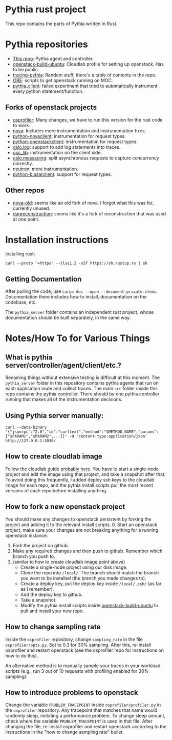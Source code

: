 # Pythia rust project

This repo contains the parts of Pythia written in Rust.

# Pythia repositories
* [This repo](https://github.com/docc-lab/reconstruction): Pythia agent and
  controller.
* [openstack-build-ubuntu](https://github.com/docc-lab/openstack-build-ubuntu):
  Cloudlab profile for setting up openstack. Has to be public.
* [tracing-pythia](https://github.com/docc-lab/tracing-pythia): Random stuff,
  there's a table of contents in the repo.
* [ORE](https://github.com/docc-lab/ORE): scripts to get openstack running on
  MOC.
* [pythia_client](https://github.com/docc-lab/pythia_client): failed experiment
  that tried to automatically instrument every python statement/function.
## Forks of openstack projects
* [osprofiler](https://github.com/docc-lab/osprofiler): Many changes, we have to
  run this version for the rust code to work.
* [nova](https://github.com/docc-lab/nova): Includes more instrumentation and
  instrumentation fixes.
* [python-novaclient](https://github.com/docc-lab/python-novaclient):
  instrumentation for request types.
* [python-openstackclient](https://github.com/docc-lab/python-openstackclient):
  instrumentation for request types.
* [oslo.log](https://github.com/docc-lab/oslo.log): support to add log
  statements into traces.
* [osc_lib](https://github.com/docc-lab/osc_lib): instrumentation on the client
  side.
* [oslo.messaging](https://github.com/docc-lab/oslo.messaging): split
  asynchronous requests to capture concurrency correctly.
* [neutron](https://github.com/docc-lab/neutron): more instrumentation.
* [python-blazarclient](https://github.com/docc-lab/python-blazarclient):
  support for request types.
## Other repos
* [nova-old](https://github.com/docc-lab/nova-old): seems like an old fork of
  nova. I forgot what this was for, currently unused.
* [dagreconstruction](https://github.com/docc-lab/dagreconstruction): seems like
  it's a fork of reconstruction that was used at one point.

# Installation instructions

Installing rust:
```
curl --proto '=https' --tlsv1.2 -sSf https://sh.rustup.rs | sh
```

## Getting Documentation
After pulling the code, use `cargo doc --open --document-private-items`.
Documentation there includes how to install, documentation on the codebase,
etc.

The `pythia_server` folder contains an independent rust project, whose documentation
should be built separately, in the same way.

# Notes/How To for Various Things

## What is pythia server/controller/agent/client/etc.?
Renaming things without extensive testing is difficult at this moment. The
`pythia_server` folder in this repository contains pythia agents that run on
each application node and collect traces. The main `src` folder inside this repo
contains the pythia controller. There should be one pythia controller running
that makes all of the instrumentation decisions.

## Using Pythia server manually:
```
curl --data-binary '{"jsonrpc":"2.0","id":"curltext","method":"$METHOD_NAME","params":["$PARAM1","$PARAM2",...]}' -H 'content-type:application/json' http://127.0.0.1:3030/
```

## How to create cloudlab image
Follow the cloudlab guide [probably
here](https://docs.cloudlab.us/cloudlab-manual.html#%28part._disk-images%29).
You have to start a single-node project and edit the image using that project,
and take a snapshot after that. To avoid doing this frequently, I added deploy
ssh keys to the cloudlab image for each repo, and the pythia install scripts
pull the most recent versions of each repo before installing anything.

## How to fork a new openstack project
You should make any changes to openstack persistent by forking the project and
adding it to the relevant install scripts.
0. Start an openstack project, make sure your changes are not breaking anything
   for a running openstack instance.
1. Fork the project on github.
2. Make any required changes and then push to github. Remember which branch you
   push to.
3. (similar to how to create cloudlab image point above)
    * Create a single-node project using our disk image.
    * Clone the repo into `/local/`. The branch should match the branch you want
      to be installed (the branch you made changes to).
    * Create a deploy key, put the deploy key inside `/local/.ssh/` (as far as I remember).
    * Add the deploy key to github.
    * Take a snapshot.
    * Modify the pythia install scripts inside
      [openstack-build-ubuntu](https://github.com/docc-lab/openstack-build-ubuntu)
      to pull and install your new repo.

## How to change sampling rate
Inside the `osprofiler` repository, change `sampling_rate` in the file
`osprofiler/opts.py`. Set to 0.3 for 30% sampling. After this, re-install
osprofiler and restart openstack (see the osprofiler repo for instructions on
how to do this).

An alternative method is to manually sample your traces in your workload scripts
(e.g., run 3 out of 10 requests with profiling enabled for 30% sampling).

## How to introduce problems to openstack
Change the variable `PROBLEM_TRACEPOINT` inside `osprofiler/profiler.py` in the
`osprofiler` repository. Any tracepoint that matches that name would randomly
sleep, imitating a performance problem. To change sleep amount, check where the
variable `PROBLEM_TRACEPOINT` is used in that file. After changing the file,
re-install osprofiler and restart openstack according to the instructions in the
"how to change sampling rate" bullet.
